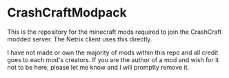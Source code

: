 # CrashCraftModpack
This is the repository for the minecraft mods required to join the CrashCraft modded server. The Netrix client uses this directly.

I have not made or own the majority of mods within this repo and all credit goes to each mod's creators. 
If you are the author of a mod and wish for it not to be here, please let me know and I will promptly remove it.
